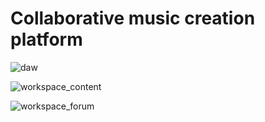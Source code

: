 # Collaborative music creation platform

![daw](https://github.com/user-attachments/assets/550158ac-a0cd-470d-be1b-1a3fc9a6fed3)

![workspace_content](https://github.com/user-attachments/assets/997cbd5c-c11b-4c7d-b2f3-cff2bb1dbdbc)

![workspace_forum](https://github.com/user-attachments/assets/6047971d-5e6f-4aaa-a28b-dc0ffd891ee2)



